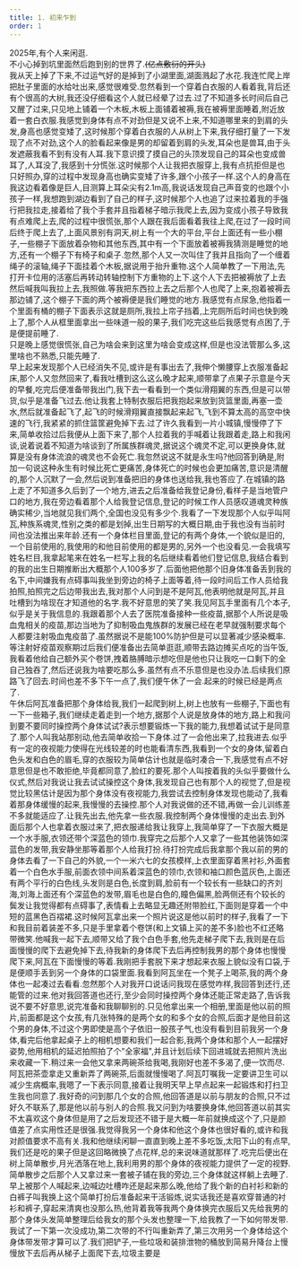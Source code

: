 ```yaml
---
title: 1. 初来乍到
order: 1
---
```


2025年,有个人来闲逛.  
不小心掉到坑里面然后跑到别的世界了.~~(亿点敷衍的开头)~~  
我从天上掉了下来,不过运气好的是掉到了小湖里面,湖面溅起了水花.我连忙爬上岸把肚子里面的水给吐出来,感觉很难受.忽然看到一个穿着白衣服的人看着我,背后还有个很高的大树,我还没仔细看这个人就已经晕了过去.过了不知道多长时间后自己又醒了过来,只见地上铺着一个木板,木板上面铺着被褥,我在被褥里面睡着,附近放着一套白衣服.我感觉到身体有点不对劲但是又说不上来,不知道哪里来的到肩的头发,身高也感觉变矮了,这时候那个穿着白衣服的人从树上下来,我仔细打量了一下发现了点不对劲,这个人的脸看起来像是男的却留着到肩的头发,耳朵也是兽耳,由于头发遮蔽我看不到有没有人耳.我下意识摸了摸自己的头顶发现自己的耳朵也变成兽耳了,人耳没了,我感到十分慌张.这时候那个人让我把衣服穿上,我有点抗拒但是也只好照办,穿的过程中发现身高也确实变矮了许多,跟个小孩子一样.这个人的身高在我这边看着像是巨人,目测算上耳朵尖有2.1m高,我说话发现自己声音变的也跟个小孩子一样,我想跑到湖边看到了自己的样子,这时候那个人也追了过来拉着我的手强行把我拉走,接着给了我个手套并且指着梯子暗示我爬上去,因为变成小孩子导致我有点难爬上去,爬的过程中很慌张,那个人跟在我后面看着我往上爬,在过了一段时间后终于爬上去了,上面风景别有洞天,树上有一个大的平台,平台上面还有一些小棚子,一些棚子下面放着杂物和其他东西,其中有一个下面放着被褥我猜测是睡觉的地方,还有一个棚子下有椅子和桌子.忽然,那个人又一次叫住了我并且指向了一个缠着绳子的滚轴,绳子下面挂着个木板,据说用于抬升重物.这个人简单教了一下用法,先打开卡位用的活塞后再转动转轴控制下方重物的上下.这个人下去把被褥放了上去然后喊我叫我拉上去,我照做.等我把东西拉上去之后那个人也爬了上来,抱着被褥去那边铺了,这个棚子下面的两个被褥便是我们睡觉的地方.我感觉有点尿急,他指着一个里面有桶的棚子下面表示这就是厕所,我拉上帘子挡着,上完厕所后时间也快到晚上了,那个人从框里面拿出一些味道一般的果子,我们吃完这些后我感觉有点困了,于是便提前睡了.  
只是晚上感觉很慌张,自己为啥会来到这里为啥会变成这样,但是也没法管那么多,这里啥也不熟悉,只能先睡了.  
早上起来发现那个人已经消失不见,或许是有事出去了,我伸个懒腰穿上衣服准备起床,那个人又忽然回来了,看我吐槽到这么这么晚才起来,顺带拿了点果子示意是今天的早餐,吃完后便准备带我出门,我下去一看看到一个类似滑翔翼的东西,但是可以带货,似乎是准备飞过去.他让我套上特制衣服后把我抱起来放到货篮里面,再塞一壶水,然后就准备起飞了,起飞的时候滑翔翼直接飘起来起飞,飞到不算太高的高空中快速的飞行,我紧紧的抓住篮筐避免掉下去.过了许久我看到一片小城镇,慢慢停了下来,简单收拾过后我便从上面下来了,那个人拉着我的手喊着让我跟着走,路上和我闲谈,说着说着不知道为啥谈到了所属族群魂灵,据说这个魂灵不定,可以更换身体,就算是没有身体流浪的魂灵也不会死亡.我忽然说这不就是永生吗?他回答到确是,附加一句说这种永生有时候比死亡更痛苦,身体死亡的时候也会更加痛苦,意识是清醒的,那个人沉默了一会,然后说到准备把旧的身体也送给我,我也答应了.在城镇的路上走了不知道多久后到了一个地方,进去之后准备给我登记身份,看样子是当地管户口的地方,我在旁边看着那个人给我登记信息,登记的时候工作人员感叹道魂灵种族确实稀少,当地就见我们两个,全国也没见有多少个.我看了一下发现那个人似乎叫阿瓦,种族系魂灵,性别之类的都是划掉,出生日期写的大概日期,由于我也没有当前时间也没法推出来年龄.还有一个身体栏目里面,登记的有两个身体,一个貌似是旧的,一个目前使用的,我使用的和他目前使用的都是男的,另外一个也没看见.一会我填写姓名栏目,我拿起笔来在姓名一栏写上我的名后继续看着他们登记信息,我结合看到的我的出生日期推断出大概那个人100多岁了.后面他把他那个旧身体准备丢到我的名下,中间嫌我有点碍事叫我坐到旁边的椅子上面等着,待一段时间后工作人员给我拍照,拍照完之后边带我出去,我对那个人问到是不是阿瓦,他表明他就是阿瓦,并且吐槽到为啥现在才知道他的名字.我不好意思的笑了笑.我见阿瓦手里面有几个本子,似乎是关于我信息的.我跟着那个人去了医院准备接种一些疫苗,据那个人所说是吸血鬼相关的疫苗,那边当地为了抑制吸血鬼族群的发展已经在老早就强制要求每个人都要注射吸血鬼疫苗了.虽然据说不是能100%防护但是可以显著减少感染概率.等注射好疫苗观察期过后我们便准备出去简单逛逛,顺带去路边摊买点吃的当午饭,我看着他给自己额外买个卷饼,拽着胳膊暗示想吃但是他也只让我吃一口剩下的全自己独吞了,然后还说我为啥要吃那么多.虽然有点不乐意但是也没办法.后续我们原路飞了回去.时间也差不多下午一点了,我们便午休了一会.起来的时候已经是两点了.  
午休后阿瓦准备把那个身体给我,我们一起爬到树上,树上也放有一些棚子,下面也有一下一些箱子,我们继续走着走到一个地方,据那个人说是放身体的地方,路上和我问到要不要同时操控两个身体试试?表示想要锻炼一下我的能力,我想着试试于是同意了.那个人叫我站那别动,他去简单收拾一下身体.过了一会他出来了,拉我进去.似乎有一定的夜视能力使得在光线较差的时也能看清东西,我看到一个女的身体,留着白色头发和白色的眉毛,穿的衣服较为简单估计也就是临时凑合一下,我感觉有点不好意思但是也不敢拒绝,毕竟都同意了,脸红的要死.那个人叫按着我的头似乎要做什么仪式,然后对我说让我去试试操控这个身体,我发现自己也有那个人的视觉了,但是视觉比较黑估计是因为那个身体没有夜视能力,我尝试去控制身体发现也能动了,我看着那身体缓慢的起来,我慢慢的去操控.那个人对我说做的还不错,再做一会儿训练差不多就能适应了.让我先出去,他先拿一些衣服.我控制两个身体慢慢的走出去.到外面后那个人也拿着衣服过来了,把衣服递给我让我穿上,我简单穿了一下衣服大概是一个水手服,衣领还带个深蓝色的领巾.我穿完之后那个人又拿了一些其他装饰如深蓝色的发带,我安静坐那等着那个人给我打扮.待打扮完成后我拿那个我以前的男的身体去看了一下自己的外貌,一个一米六七的女孩模样,上衣里面穿着黑衬衫,外面套着一个白色水手服,前面衣领中间系着深蓝色的领巾,衣领和袖口颜色蓝灰色,上面还有两个平行的白色线,头发则是白色,长度到肩,脸前有一个较长有一些缺口的齐刘海,刘海上面还有个深蓝色的发带,眉毛也是白色的,瞳色偏黑,脸两侧还有个较长的鬓发让我觉得都有点碍事了,表情看上去略显无趣还附带脸红,下面则是穿着一个中短的蓝黑色百褶裙.这时候阿瓦拿出来一个照片说这是他以前时的样子,我看了一下和我目前着装差不多,只是手里拿着个卷饼(和上文镇上买的差不多)脸也不红还略带微笑.他喊我一起下去,顺带又给了我个白色手套,他先走梯子爬下去,我则是在后面慢慢的爬下去避免掉下去,待我新的身体爬下去后再控制我男的那个身体也慢慢爬下来,阿瓦在下面慢慢的等着.我刚把手套脱下来才想起来衣服上貌似没有口袋,于是便顺手丢到另一个身体的口袋里面.我看到阿瓦坐在一个凳子上喝茶,我的两个身体也一起凑过去看看.忽然那个人对我开口说话问我现在感觉咋样,我回答到还行,还能管的过来.他对我回答道也还行,至少会同时操控两个身体还能正常走路了,告诉我说不要不好意思,说完准备和我聊聊别的.只见他拿出来一个相册,里面是他以前的照片,前面都是这个女孩,有几张特殊的是两个女的和多个女的合照,后面才是他目前这个男的身体,不过这个男即使是高个子依旧一股孩子气,也没有看到目前我另一个身体,看完后他拿起桌子上的相机想要和我们一起合影,我两个身体和那个人一起摆好姿势,他用相机的延迟拍照拍了个"全家福",并且计划后续下回进城就去把照片洗出来收藏一下.稍过来一会他又拿来两碗茶给我喝,我刚好也差不多渴了,便一饮而尽.阿瓦把茶壶拿走又重新弄了两碗茶,后面就慢慢喝了.阿瓦叮嘱我一定要讲卫生可以减少生病概率,我嗯了一下表示同意,接着让我明天早上早点起来一起锻炼和打扫卫生我也同意了.我好奇的问到那几个女的合照,他回答道是以前与朋友的合照,只不过好久不联系了,那是他以前与别人的合照.我又问到为啥要换身体,他回答道以前其实不太喜欢这个身体但是用了之后发现还不错于是大概一年前就换成这个了,只是颜值差了点实用性还是很强.我觉得我另一个身体和他这个身体也很好看的,或许和我对颜值要求不高有关.我和他继续闲聊一直直到晚上差不多吃饭,太阳下山的有点早,我们还是吃的果子但是这回略微换了点花样,总的来说味道就那样了.吃完后便出在树上简单散步,月光洒落在地上,我利用男的那个身体的夜视能力提供了一定的视野.简单散步之后那个人又拿过来一套被子铺在我的旁边,三个身体就这样躺上去睡了.  
早上被那个人喊起来,边喊边吐槽咋还是起来那么晚,他给了我个新的白衬衫和新的白裤子叫我换上这个简单打扮后准备起来干活锻炼,说实话我还是喜欢穿普通的衬衫和裤子,穿起来清爽也没那么热,他背着我等我两个身体换完衣服后又先给我男的那个身体头发简单整理后给我女的那个头发也整理一下,给我教了一下如何带发带.我试了一下第一次没成功,第二次带的不行叫重新弄了,第三次用另一个身体给这个身体带发带才算可以了.我们把铲子,一些垃圾和装排泄物的桶放到简易升降台上慢慢放下去后再从梯子上面爬下去,垃圾主要是